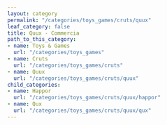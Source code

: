 ```yaml
---
layout: category
permalink: "/categories/toys_games/cruts/quux"
leaf_category: false
title: Quux - Commercia
path_to_this_category:
- name: Toys & Games
  url: "/categories/toys_games"
- name: Cruts
  url: "/categories/toys_games/cruts"
- name: Quux
  url: "/categories/toys_games/cruts/quux"
child_categories:
- name: Happor
  url: "/categories/toys_games/cruts/quux/happor"
- name: Qux
  url: "/categories/toys_games/cruts/quux/qux"
---
```

